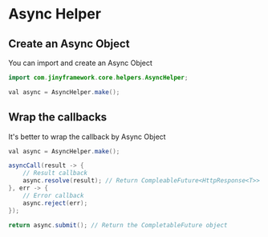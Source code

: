 # Async Helper

## Create an Async Object

You can import and create an Async Object

```java
import com.jinyframework.core.helpers.AsyncHelper;

val async = AsyncHelper.make();
```

## Wrap the callbacks

It's better to wrap the callback by Async Object

```java
val async = AsyncHelper.make();

asyncCall(result -> {
    // Result callback
    async.resolve(result); // Return CompleableFuture<HttpResponse<T>>
}, err -> {
    // Error callback
    async.reject(err);
});

return async.submit(); // Return the CompletableFuture object
```
